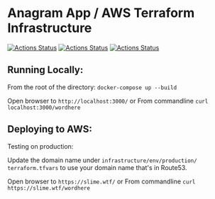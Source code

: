 # Anagram App / AWS Terraform Infrastructure
[![Actions Status](https://github.com/draalin/anagram-app-infrastructure/workflows/Deploy%20to%20Amazon%20ECS/badge.svg)](https://github.com/draalin/anagram-app-infrastructure/actions/)
[![Actions Status](https://github.com/draalin/anagram-app-infrastructure/workflows/Terraform%20Plan/badge.svg)](https://github.com/draalin/anagram-app-infrastructure/actions/)
[![Actions Status](https://github.com/draalin/anagram-app-infrastructure/workflows/Terraform%20Deploy/badge.svg)](https://github.com/draalin/anagram-app-infrastructure/actions/)

## Running Locally:
From the root of the directory: `docker-compose up --build`

Open browser to `http://localhost:3000/`
or
From commandline `curl localhost:3000/wordhere`

## Deploying to AWS:

Testing on production:

Update the domain name under `infrastructure/env/production/ terraform.tfvars` to use your domain name that's in Route53.

Open browser to `https://slime.wtf/`
or
From commandline `curl https://slime.wtf/wordhere`